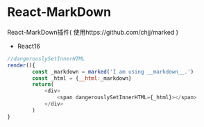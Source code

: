 # React-MarkDown

React-MarkDown插件( 使用https://github.com/chjj/marked )

* React16

```JavaScript
//dangerouslySetInnerHTML
render(){
        const _markdown = marked('I am using __markdown__.')
        const _html = {__html:_markdown}
        return(
            <div>
                <span dangerouslySetInnerHTML={_html}></span>
            </div>
        )
}
```
